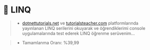 # 🚧 LINQ

> - [dotnettutorials.net](https://dotnettutorials.net/course/linq/) ve [tutorialsteacher.com](https://www.tutorialsteacher.com/linq) platformlarında yayınlanan LINQ serilerini okuyarak ve öğrendiklerimi console uygulamalarında test ederek LINQ öğrenme serüvenim...

> - Tamamlanma Oranı: %39,99